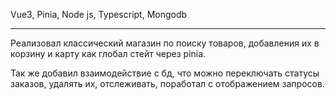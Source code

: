 Vue3, Pinia, Node js, Typescript, Mongodb

---

Реализовал классический магазин по поиску товаров, добавления их в корзину и карту как глобал стейт через pinia.

Так же добавил взаимодействие с бд, что можно переключать статусы заказов, удалять их, отслеживать, поработал с отображением запросов.
